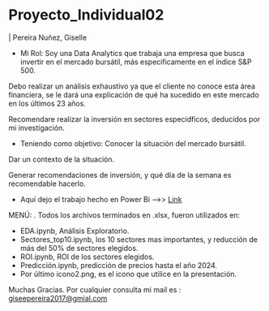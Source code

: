 # Proyecto_Individual02
| Pereira Nuñez, Giselle


- Mi Rol:
Soy una Data Analytics que trabaja una empresa que busca invertir en el mercado bursátil, más especificamente en el índice S&P 500. 

Debo realizar un análisis exhaustivo ya que el cliente no conoce esta área financiera, se le dará una explicación de qué ha sucedido en este mercado en los últimos 23 años.

Recomendare realizar la inversión en sectores especidficos, deducidos por mi investigación.

- Teniendo como objetivo:
Conocer la situación del mercado bursátil.

Dar un contexto de la situación.

Generar recomendaciones de inversión, y qué día de la semana es recomendable hacerlo.

- Aquí dejo el trabajo hecho en Power Bi -->> [Link](https://drive.google.com/file/d/1D4fBR1GP7fJgJ581AqxjV5unLcg4FxTh/view?usp=sharing)

MENÚ:
. Todos los archivos terminados en .xlsx, fueron utilizados en:
- EDA.ipynb, Análisis Exploratorio.
- Sectores_top10.ipynb, los 10 sectores mas importantes, y reducción de más del 50% de sectores elegidos.
- ROI.ipynb, ROI de los sectores elegidos.
- Predicción.ipynb, predicción de precios hasta el año 2024.
- Por último icono2.png, es el icono que utilice en la presentación.



Muchas Gracias.
Por cualquier consulta mi mail es : giseepereira2017@gmial.com
